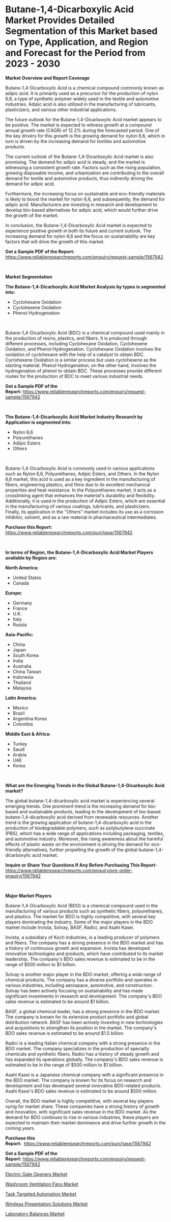 <p><h1>Butane-1,4-Dicarboxylic Acid Market Provides Detailed Segmentation of this Market based on Type, Application, and Region and Forecast for the Period from 2023 - 2030</h1></p><p><strong>Market Overview and Report Coverage</strong></p>
<p><p>Butane-1,4-Dicarboxylic Acid is a chemical compound commonly known as adipic acid. It is primarily used as a precursor for the production of nylon 6,6, a type of synthetic polymer widely used in the textile and automotive industries. Adipic acid is also utilized in the manufacturing of lubricants, plasticizers, and various other industrial applications.</p><p>The future outlook for the Butane-1,4-Dicarboxylic Acid market appears to be positive. The market is expected to witness growth at a compound annual growth rate (CAGR) of 12.2% during the forecasted period. One of the key drivers for this growth is the growing demand for nylon 6,6, which in turn is driven by the increasing demand for textiles and automotive products.</p><p>The current outlook of the Butane-1,4-Dicarboxylic Acid market is also promising. The demand for adipic acid is steady, and the market is witnessing a consistent growth rate. Factors such as the rising population, growing disposable income, and urbanization are contributing to the overall demand for textile and automotive products, thus indirectly driving the demand for adipic acid.</p><p>Furthermore, the increasing focus on sustainable and eco-friendly materials is likely to boost the market for nylon 6,6, and subsequently, the demand for adipic acid. Manufacturers are investing in research and development to develop bio-based alternatives for adipic acid, which would further drive the growth of the market.</p><p>In conclusion, the Butane-1,4-Dicarboxylic Acid market is expected to experience positive growth in both its future and current outlook. The increasing demand for nylon 6,6 and the focus on sustainability are key factors that will drive the growth of this market.</p></p>
<p><strong>Get a Sample PDF of the Report:</strong> <a href="https://www.reliableresearchreports.com/enquiry/request-sample/1567942">https://www.reliableresearchreports.com/enquiry/request-sample/1567942</a></p>
<p>&nbsp;</p>
<p><strong>Market Segmentation</strong></p>
<p><strong>The Butane-1,4-Dicarboxylic Acid Market Analysis by types is segmented into:</strong></p>
<p><ul><li>Cyclohexane Oxidation</li><li>Cyclohexene Oxidation</li><li>Phenol Hydrogenation</li></ul></p>
<p>&nbsp;</p>
<p><p>Butane-1,4-Dicarboxylic Acid (BDC) is a chemical compound used mainly in the production of resins, plastics, and fibers. It is produced through different processes, including Cyclohexane Oxidation, Cyclohexene Oxidation, and Phenol Hydrogenation. Cyclohexane Oxidation involves the oxidation of cyclohexane with the help of a catalyst to obtain BDC. Cyclohexene Oxidation is a similar process but uses cyclohexene as the starting material. Phenol Hydrogenation, on the other hand, involves the hydrogenation of phenol to obtain BDC. These processes provide different routes for the production of BDC to meet various industrial needs.</p></p>
<p><strong>Get a Sample PDF of the Report:</strong>&nbsp;<a href="https://www.reliableresearchreports.com/enquiry/request-sample/1567942">https://www.reliableresearchreports.com/enquiry/request-sample/1567942</a></p>
<p>&nbsp;</p>
<p><strong>The Butane-1,4-Dicarboxylic Acid Market Industry Research by Application is segmented into:</strong></p>
<p><ul><li>Nylon 6,6</li><li>Polyurethanes</li><li>Adipic Esters</li><li>Others</li></ul></p>
<p>&nbsp;</p>
<p><p>Butane-1,4-Dicarboxylic Acid is commonly used in various applications such as Nylon 6,6, Polyurethanes, Adipic Esters, and Others. In the Nylon 6,6 market, this acid is used as a key ingredient in the manufacturing of fibers, engineering plastics, and films due to its excellent mechanical properties and heat resistance. In the Polyurethanes market, it acts as a crosslinking agent that enhances the material's durability and flexibility. Additionally, it is used in the production of Adipic Esters, which are essential in the manufacturing of various coatings, lubricants, and plasticizers. Finally, its application in the "Others" market includes its use as a corrosion inhibitor, solvent, and as a raw material in pharmaceutical intermediates.</p></p>
<p><strong>Purchase this Report:</strong>&nbsp; <a href="https://www.reliableresearchreports.com/purchase/1567942">https://www.reliableresearchreports.com/purchase/1567942</a></p>
<p>&nbsp;</p>
<p><strong>In terms of Region, the Butane-1,4-Dicarboxylic Acid Market Players available by Region are:</strong></p>
<p>
    <p> <strong> North America: </strong>
        <ul>
            <li>United States</li>
            <li>Canada</li>
        </ul>
        </p> 
    <p> <strong> Europe: </strong>
        <ul>
            <li>Germany</li>
            <li>France</li>
            <li>U.K.</li>
            <li>Italy</li>
            <li>Russia</li>
        </ul>
        </p> 
    <p> <strong> Asia-Pacific: </strong>
        <ul>
            <li>China</li>
            <li>Japan</li>
            <li>South Korea</li>
            <li>India</li>
            <li>Australia</li>
            <li>China Taiwan</li>
            <li>Indonesia</li>
            <li>Thailand</li>
            <li>Malaysia</li>
        </ul>
        </p> 
    <p> <strong> Latin America: </strong>
        <ul>
            <li>Mexico</li>
            <li>Brazil</li>
            <li>Argentina Korea</li>
            <li>Colombia</li>
        </ul>
        </p> 
    <p> <strong> Middle East & Africa: </strong>
        <ul>
            <li>Turkey</li>
            <li>Saudi</li>
            <li>Arabia</li>
            <li>UAE</li>
            <li>Korea</li>
        </ul>
    </p>
    </p>
<p>&nbsp;</p>
<p><strong>What are the Emerging Trends in the Global Butane-1,4-Dicarboxylic Acid market?</strong></p>
<p><p>The global butane-1,4-dicarboxylic acid market is experiencing several emerging trends. One prominent trend is the increasing demand for bio-based and sustainable products, leading to the development of bio-based butane-1,4-dicarboxylic acid derived from renewable resources. Another trend is the growing application of butane-1,4-dicarboxylic acid in the production of biodegradable polymers, such as polybutylene succinate (PBS), which has a wide range of applications including packaging, textiles, and automotive industry. Moreover, the rising awareness about the harmful effects of plastic waste on the environment is driving the demand for eco-friendly alternatives, further propelling the growth of the global butane-1,4-dicarboxylic acid market.</p></p>
<p><strong>Inquire or Share Your Questions If Any Before Purchasing This Report</strong>- <a href="https://www.reliableresearchreports.com/enquiry/pre-order-enquiry/1567942">https://www.reliableresearchreports.com/enquiry/pre-order-enquiry/1567942</a></p>
<p>&nbsp;</p>
<p><strong>Major Market Players</strong></p>
<p><p>Butane-1,4-Dicarboxylic Acid (BDO) is a chemical compound used in the manufacturing of various products such as synthetic fibers, polyurethanes, and plastics. The market for BDO is highly competitive, with several key players dominating the industry. Some of the major players in the BDO market include Invista, Solvay, BASF, Radici, and Asahi Kasei.</p><p>Invista, a subsidiary of Koch Industries, is a leading producer of polymers and fibers. The company has a strong presence in the BDO market and has a history of continuous growth and expansion. Invista has developed innovative technologies and products, which have contributed to its market leadership. The company's BDO sales revenue is estimated to be in the range of $500 million to $1 billion.</p><p>Solvay is another major player in the BDO market, offering a wide range of chemical products. The company has a diverse portfolio and operates in various industries, including aerospace, automotive, and construction. Solvay has been actively focusing on sustainability and has made significant investments in research and development. The company's BDO sales revenue is estimated to be around $1 billion.</p><p>BASF, a global chemical leader, has a strong presence in the BDO market. The company is known for its extensive product portfolio and global distribution network. BASF has been actively investing in new technologies and acquisitions to strengthen its position in the market. The company's BDO sales revenue is estimated to be around $1.5 billion.</p><p>Radici is a leading Italian chemical company with a strong presence in the BDO market. The company specializes in the production of specialty chemicals and synthetic fibers. Radici has a history of steady growth and has expanded its operations globally. The company's BDO sales revenue is estimated to be in the range of $500 million to $1 billion.</p><p>Asahi Kasei is a Japanese chemical company with a significant presence in the BDO market. The company is known for its focus on research and development and has developed several innovative BDO-related products. Asahi Kasei's BDO sales revenue is estimated to be around $500 million.</p><p>Overall, the BDO market is highly competitive, with several key players vying for market share. These companies have a strong history of growth and innovation, with significant sales revenue in the BDO market. As the demand for BDO continues to rise in various industries, these players are expected to maintain their market dominance and drive further growth in the coming years.</p></p>
<p><strong>Purchase this Report:</strong>&nbsp;&nbsp;<a href="https://www.reliableresearchreports.com/purchase/1567942">https://www.reliableresearchreports.com/purchase/1567942</a></p>
<p></p>
<p><strong>Get a Sample PDF of the Report:</strong>&nbsp;<a href="https://www.reliableresearchreports.com/enquiry/request-sample/1567942">https://www.reliableresearchreports.com/enquiry/request-sample/1567942</a></p>
<p><p><a href="https://www.linkedin.com/pulse/electric-gate-openers-market-share-amp-new-trends-analysis-report-qqyhe/">Electric Gate Openers Market</a></p><p><a href="https://www.linkedin.com/pulse/washroom-ventilation-fans-market-share-amp-new-trends-analysis-wzcee/">Washroom Ventilation Fans Market</a></p><p><a href="https://medium.com/@plan.sock.color/task-targeted-automation-market-size-cagr-trends-2024-2030-d7f8cbd04b54">Task Targeted Automation Market</a></p><p><a href="https://medium.com/@helalkhan4512/wireless-presentation-solutions-market-trends-and-market-analysis-forecasted-for-period-2023-2030-4209ea0a04c4">Wireless Presentation Solutions Market</a></p><p><a href="https://www.linkedin.com/pulse/laboratory-balances-market-challenges-opportunities-growth-yer0e/">Laboratory Balances Market</a></p></p>